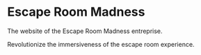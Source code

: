 # Escape Room Madness
The website of the Escape Room Madness entreprise.

Revolutionize the immersiveness of the escape room experience.
